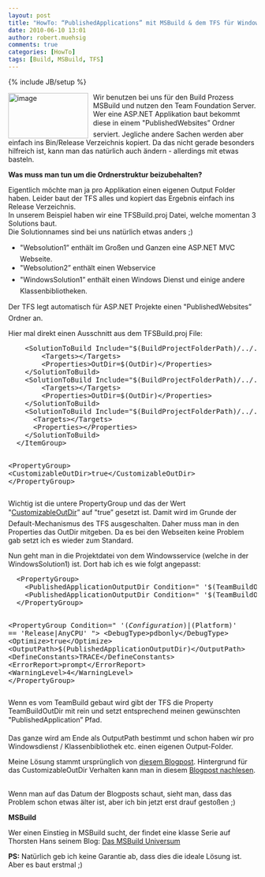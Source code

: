 ```yaml
---
layout: post
title: "HowTo: “PublishedApplications” mit MSBuild & dem TFS für Windows Services / DLLs"
date: 2010-06-10 13:01
author: robert.muehsig
comments: true
categories: [HowTo]
tags: [Build, MSBuild, TFS]
---
```

{% include JB/setup %}
<p><a href="{{BASE_PATH}}/assets/wp-images/image978.png"><img style="border-bottom: 0px; border-left: 0px; margin: 0px 10px 0px 0px; display: inline; border-top: 0px; border-right: 0px" title="image" border="0" alt="image" align="left" src="{{BASE_PATH}}/assets/wp-images/image_thumb162.png" width="162" height="92" /></a> </p>  <p>Wir benutzen bei uns für den Build Prozess MSBuild und nutzen den Team Foundation Server. Wer eine ASP.NET Applikation baut bekommt diese in einem "PublishedWebsites” Ordner serviert. Jegliche andere Sachen werden aber einfach ins Bin/Release Verzeichnis kopiert. Da das nicht gerade besonders hilfreich ist, kann man das natürlich auch ändern - allerdings mit etwas basteln.</p> <!--more-->  <p><strong>Was muss man tun um die Ordnerstruktur beizubehalten?</strong></p>  <p>Eigentlich möchte man ja pro Applikation einen eigenen Output Folder haben. Leider baut der TFS alles und kopiert das Ergebnis einfach ins Release Verzeichnis.   <br />In unserem Beispiel haben wir eine TFSBuild.proj Datei, welche momentan 3 Solutions baut.    <br />Die Solutionnames sind bei uns natürlich etwas anders ;)</p>  <ul>   <li>"Websolution1” enthält im Großen und Ganzen eine ASP.NET MVC Webseite.</li>    <li>"Websolution2” enthält einen Webservice </li>    <li>"WindowsSolution1” enthält einen Windows Dienst und einige andere Klassenbibliotheken.</li> </ul>  <p>Der TFS legt automatisch für ASP.NET Projekte einen "PublishedWebsites” Ordner an. </p>  <p>Hier mal direkt einen Ausschnitt aus dem TFSBuild.proj File:</p>  <div style="padding-bottom: 0px; margin: 0px; padding-left: 0px; padding-right: 0px; display: inline; float: none; padding-top: 0px" id="scid:812469c5-0cb0-4c63-8c15-c81123a09de7:4a126f43-c582-4539-a9c5-fc6b3ddae947" class="wlWriterEditableSmartContent"><pre name="code" class="c#">    &lt;SolutionToBuild Include="$(BuildProjectFolderPath)/../../Main/Source/Websolution1.sln"&gt;
        &lt;Targets&gt;&lt;/Targets&gt;
        &lt;Properties&gt;OutDir=$(OutDir)&lt;/Properties&gt;
    &lt;/SolutionToBuild&gt;
    &lt;SolutionToBuild Include="$(BuildProjectFolderPath)/../../Main/Source/Websolution2.sln"&gt;
        &lt;Targets&gt;&lt;/Targets&gt;
        &lt;Properties&gt;OutDir=$(OutDir)&lt;/Properties&gt;
    &lt;/SolutionToBuild&gt;
    &lt;SolutionToBuild Include="$(BuildProjectFolderPath)/../../Main/Source/WindowsSolution1.sln"&gt;
      &lt;Targets&gt;&lt;/Targets&gt;
      &lt;Properties&gt;&lt;/Properties&gt;
    &lt;/SolutionToBuild&gt;
  &lt;/ItemGroup&gt;
  
  &lt;PropertyGroup&gt;
    &lt;CustomizableOutDir&gt;true&lt;/CustomizableOutDir&gt;
  &lt;/PropertyGroup&gt;</pre></div>

<p>Wichtig ist die untere PropertyGroup und das der Wert "<a href="http://msdn.microsoft.com/en-us/library/aa337598.aspx">CustomizableOutDir</a>” auf "true” gesetzt ist. Damit wird im Grunde der Default-Mechanismus des TFS ausgeschalten. Daher muss man in den Properties das OutDir mitgeben. Da es bei den Webseiten keine Problem gab setzt ich es wieder zum Standard.</p>

<p>Nun geht man in die Projektdatei von dem Windowsservice (welche in der WindowsSolution1) ist. Dort hab ich es wie folgt angepasst:</p>

<div style="padding-bottom: 0px; margin: 0px; padding-left: 0px; padding-right: 0px; display: inline; float: none; padding-top: 0px" id="scid:812469c5-0cb0-4c63-8c15-c81123a09de7:d1682145-79aa-432d-88cb-52d8ae28d30b" class="wlWriterEditableSmartContent"><pre name="code" class="c#">  &lt;PropertyGroup&gt;
    &lt;PublishedApplicationOutputDir Condition=" '$(TeamBuildOutDir)'!='' "&gt;$(TeamBuildOutDir)_PublishedApplications\$(MSBuildProjectName)&lt;/PublishedApplicationOutputDir&gt;
    &lt;PublishedApplicationOutputDir Condition=" '$(TeamBuildOutDir)'=='' "&gt;$(MSBuildProjectDirectory)&lt;/PublishedApplicationOutputDir&gt;
  &lt;/PropertyGroup&gt;

  &lt;PropertyGroup Condition=" '$(Configuration)|$(Platform)' == 'Release|AnyCPU' "&gt;
    &lt;DebugType&gt;pdbonly&lt;/DebugType&gt;
    &lt;Optimize&gt;true&lt;/Optimize&gt;
    &lt;OutputPath&gt;$(PublishedApplicationOutputDir)&lt;/OutputPath&gt;
    &lt;DefineConstants&gt;TRACE&lt;/DefineConstants&gt;
    &lt;ErrorReport&gt;prompt&lt;/ErrorReport&gt;
    &lt;WarningLevel&gt;4&lt;/WarningLevel&gt;
  &lt;/PropertyGroup&gt;</pre></div>

<p>Wenn es vom TeamBuild gebaut wird gibt der TFS die Property TeamBuildOutDir mit rein und setzt entsprechend meinen gewünschten "PublishedApplication” Pfad. </p>

<p>Das ganze wird am Ende als OutputPath bestimmt und schon haben wir pro Windowsdienst / Klassenbibliothek etc. einen eigenen Output-Folder.</p>

<p>Meine Lösung stammt ursprünglich von <a href="http://mikehadlow.blogspot.com/2009/10/tfs-build-publishedwebsites-for-exe-and.html">diesem Blogpost</a>. Hintergrund für das CustomizableOutDir Verhalten kann man in diesem <a href="http://mikehadlow.blogspot.com/2009/10/tfs-build-publishedwebsites-for-exe-and.html">Blogpost nachlesen</a>. 

  <br />Wenn man auf das Datum der Blogposts schaut, sieht man, dass das Problem schon etwas älter ist, aber ich bin jetzt erst drauf gestoßen ;)</p>

<p><strong>MSBuild</strong></p>

<p>Wer einen Einstieg in MSBuild sucht, der findet eine klasse Serie auf Thorsten Hans seinem Blog: <a href="http://dotnet-forum.de/blogs/thorstenhans/pages/das-msbuild-universum.aspx">Das MSBuild Universum</a></p>

<p><strong>PS:</strong> Natürlich geb ich keine Garantie ab, dass dies die ideale Lösung ist. Aber es baut erstmal ;)</p>
